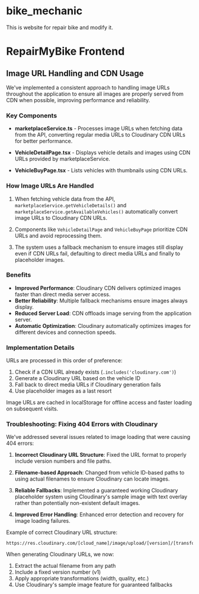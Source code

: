 # bike_mechanic
This is website for repair bike and modify it.

# RepairMyBike Frontend

## Image URL Handling and CDN Usage

We've implemented a consistent approach to handling image URLs throughout the application to ensure all images are properly served from CDN when possible, improving performance and reliability.

### Key Components

- **marketplaceService.ts** - Processes image URLs when fetching data from the API, converting regular media URLs to Cloudinary CDN URLs for better performance.

- **VehicleDetailPage.tsx** - Displays vehicle details and images using CDN URLs provided by marketplaceService.

- **VehicleBuyPage.tsx** - Lists vehicles with thumbnails using CDN URLs.

### How Image URLs Are Handled

1. When fetching vehicle data from the API, `marketplaceService.getVehicleDetails()` and `marketplaceService.getAvailableVehicles()` automatically convert image URLs to Cloudinary CDN URLs.

2. Components like `VehicleDetailPage` and `VehicleBuyPage` prioritize CDN URLs and avoid reprocessing them.

3. The system uses a fallback mechanism to ensure images still display even if CDN URLs fail, defaulting to direct media URLs and finally to placeholder images.

### Benefits

- **Improved Performance**: Cloudinary CDN delivers optimized images faster than direct media server access.
- **Better Reliability**: Multiple fallback mechanisms ensure images always display.
- **Reduced Server Load**: CDN offloads image serving from the application server.
- **Automatic Optimization**: Cloudinary automatically optimizes images for different devices and connection speeds.

### Implementation Details

URLs are processed in this order of preference:

1. Check if a CDN URL already exists (`.includes('cloudinary.com')`)
2. Generate a Cloudinary URL based on the vehicle ID
3. Fall back to direct media URLs if Cloudinary generation fails
4. Use placeholder images as a last resort

Image URLs are cached in localStorage for offline access and faster loading on subsequent visits.

### Troubleshooting: Fixing 404 Errors with Cloudinary

We've addressed several issues related to image loading that were causing 404 errors:

1. **Incorrect Cloudinary URL Structure**: Fixed the URL format to properly include version numbers and file paths.

2. **Filename-based Approach**: Changed from vehicle ID-based paths to using actual filenames to ensure Cloudinary can locate images.

3. **Reliable Fallbacks**: Implemented a guaranteed working Cloudinary placeholder system using Cloudinary's sample image with text overlay rather than potentially non-existent default images.

4. **Improved Error Handling**: Enhanced error detection and recovery for image loading failures.

Example of correct Cloudinary URL structure:
```
https://res.cloudinary.com/[cloud_name]/image/upload/[version]/[transformations]/[folder]/[filename]
```

When generating Cloudinary URLs, we now:
1. Extract the actual filename from any path
2. Include a fixed version number (v1)
3. Apply appropriate transformations (width, quality, etc.)
4. Use Cloudinary's sample image feature for guaranteed fallbacks
